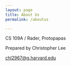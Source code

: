```yaml
---
layout: page
title: About Us
permalink: /aboutus

---
```


CS 109A / Rader, Protopapas

Prepared by Christopher Lee

chl2967@g.harvard.edu

